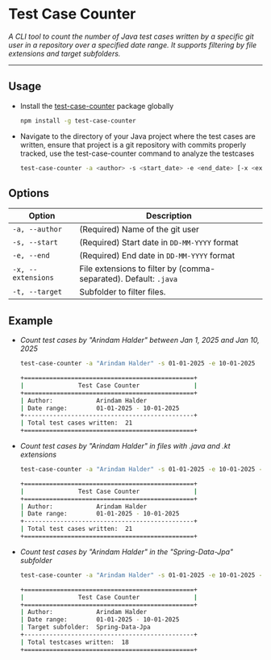 # Test Case Counter

*A CLI tool to count the number of Java test cases written by a specific git user in a repository over a specified date range. It supports filtering by file extensions and target subfolders.*

---

## Usage

- Install the [test-case-counter](https://www.npmjs.com/package/test-case-counter) package globally

  ```bash
  npm install -g test-case-counter
  ```

- Navigate to the directory of your Java project where the test cases are written, ensure that project is a git repository with commits properly tracked, use the test-case-counter command to analyze the testcases

  ```bash
  test-case-counter -a <author> -s <start_date> -e <end_date> [-x <extensions>] [-t <target>]
  ```

## Options

| **Option**             | **Description**                                                                 |
|------------------------|---------------------------------------------------------------------------------|
| `-a, --author`         | (Required) Name of the git user                   |
| `-s, --start`          | (Required) Start date in `DD-MM-YYYY` format                                   |
| `-e, --end`            | (Required) End date in `DD-MM-YYYY` format                                     |
| `-x, --extensions`     | File extensions to filter by (comma-separated). Default: `.java`               |
| `-t, --target`         | Subfolder to filter files.                                            |

## Example

- *Count test cases by "Arindam Halder" between Jan 1, 2025 and Jan 10, 2025*

  ```bash
  test-case-counter -a "Arindam Halder" -s 01-01-2025 -e 10-01-2025
  ```

  ```bash
  +===============================================+
  |               Test Case Counter               |
  +===============================================+
  | Author:            Arindam Halder             
  | Date range:        01-01-2025 - 10-01-2025    
  +-----------------------------------------------+
  | Total test cases written:  21                 
  +===============================================+
  ```

- *Count test cases by "Arindam Halder" in files with .java and .kt extensions*
  ```bash
  test-case-counter -a "Arindam Halder" -s 01-01-2025 -e 10-01-2025 -x .java,.kt
  ```

  ```bash
  +===============================================+
  |               Test Case Counter               |
  +===============================================+
  | Author:            Arindam Halder             
  | Date range:        01-01-2025 - 10-01-2025    
  +-----------------------------------------------+
  | Total test cases written:  21                 
  +===============================================+
  ```

- *Count test cases by "Arindam Halder" in the "Spring-Data-Jpa" subfolder*
  ```bash
  test-case-counter -a "Arindam Halder" -s 01-01-2025 -e 10-01-2025 -t Spring-Data-Jpa
  ```

  ```bash
  +===============================================+
  |               Test Case Counter               |
  +===============================================+
  | Author:            Arindam Halder
  | Date range:        01-01-2025 - 10-01-2025
  | Target subfolder:  Spring-Data-Jpa
  +-----------------------------------------------+
  | Total testcases written:  18
  +===============================================+
  ```